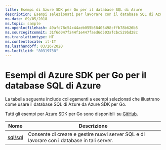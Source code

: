 ```yaml
---
title: Esempi di Azure SDK per Go per il database SQL di Azure
description: Esempi selezionati per lavorare con il database SQL di Azure da Azure SDK per Go.
ms.date: 09/05/2018
ms.topic: sample
ms.openlocfilehash: 49afc78c54c44aeb055b58405498cffb78b626b5
ms.sourcegitcommit: 31f6d047f244f1e447faed6d503afcbc529bd28c
ms.translationtype: HT
ms.contentlocale: it-IT
ms.lasthandoff: 03/26/2020
ms.locfileid: "80319738"
---
```

# <a name="azure-sdk-for-go-samples-for-azure-sql-database"></a>Esempi di Azure SDK per Go per il database SQL di Azure

La tabella seguente include collegamenti a esempi selezionati che illustrano come usare il database SQL di Azure da Azure SDK per Go.

Tutti gli esempi per Azure SDK per Go sono disponibili su [GitHub](https://github.com/Azure-Samples/azure-sdk-for-go-samples).

| Nome | Descrizione |
|------|-------------|
| [sql/sql](https://github.com/Azure-Samples/azure-sdk-for-go-samples/blob/master/sql/sql.go) | Consente di creare e gestire nuovi server SQL e di lavorare con i database in tali server. |
